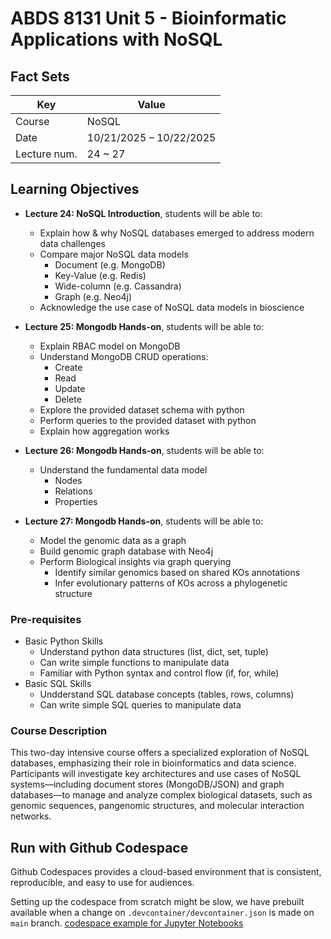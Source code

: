 # ABDS 8131 Unit 5 - Bioinformatic Applications with NoSQL


## Fact Sets
| Key | Value |
| ------- | ----- |
| Course | NoSQL |
| Date | 10/21/2025 – 10/22/2025 |
| Lecture num. | 24 ~ 27 |


## Learning Objectives

- **Lecture 24: NoSQL Introduction**, students will be able to:
  - Explain how & why NoSQL databases emerged to address modern data challenges
  - Compare major NoSQL data models
    - Document (e.g. MongoDB)
    - Key-Value (e.g. Redis)
    - Wide-column (e.g. Cassandra)
    - Graph (e.g. Neo4j)
  - Acknowledge the use case of NoSQL data models in bioscience
  
- **Lecture 25: Mongodb Hands-on**, students will be able to:
  - Explain RBAC model on MongoDB
  - Understand MongoDB CRUD operations:
    - Create
    - Read
    - Update
    - Delete
  - Explore the provided dataset schema with python
  - Perform queries to the provided dataset with python
  - Explain how aggregation works

- **Lecture 26: Mongodb Hands-on**, students will be able to:
  - Understand the fundamental data model
    - Nodes
    - Relations
    - Properties

- **Lecture 27: Mongodb Hands-on**, students will be able to:
  - Model the genomic data as a graph
  - Build genomic graph database with Neo4j
  - Perform Biological insights via graph querying
    - Identify similar genomics based on shared KOs annotations
    - Infer evolutionary patterns of KOs across a phylogenetic structure


### Pre-requisites
- Basic Python Skills
  - Understand python data structures (list, dict, set, tuple)
  - Can write simple functions to manipulate data
  - Familiar with Python syntax and control flow (if, for, while)
- Basic SQL Skills
  - Undderstand SQL database concepts (tables, rows, columns)
  - Can write simple SQL queries to manipulate data

### Course Description

This two-day intensive course offers a specialized exploration of NoSQL databases, emphasizing their role in bioinformatics and data science. Participants will investigate key architectures and use cases of NoSQL systems—including document stores (MongoDB/JSON) and graph databases—to manage and analyze complex biological datasets, such as genomic sequences, pangenomic structures, and molecular interaction networks.


## Run with Github Codespace

Github Codespaces provides a cloud-based environment that is consistent, reproducible, and easy to use for audiences. 

Setting up the codespace from scratch might be slow, we have prebuilt available when a change on `.devcontainer/devcontainer.json` is made on `main` branch.
[codespace example for Jupyter Notebooks](https://github.com/github/codespaces-jupyter)